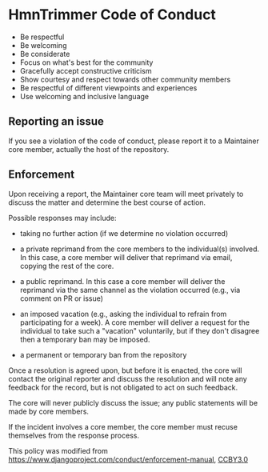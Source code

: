 HmnTrimmer Code of Conduct
========================

- Be respectful
- Be welcoming
- Be considerate
- Focus on what's best for the community
- Gracefully accept constructive criticism
- Show courtesy and respect towards other community members
- Be respectful of different viewpoints and experiences
- Use welcoming and inclusive language

Reporting an issue
------------------
If you see a violation of the code of conduct, please report it to a Maintainer core member, actually the host of the repository.

Enforcement
-----------
Upon receiving a report, the Maintainer core team will meet privately to discuss
the matter and determine the best course of action.

Possible responses may include:

- taking no further action (if we determine no violation occurred)
- a private reprimand from the core members to the individual(s) involved. In
  this case, a core member will deliver that reprimand via email, copying the
  rest of the core.
- a public reprimand. In this case a core member will deliver the reprimand via
  the same channel as the violation occurred (e.g., via comment on PR or issue)

- an imposed vacation (e.g., asking the individual to refrain from participating
  for a week). A core member will deliver a request for the individual to take
  such a "vacation" voluntarily, but if they don't disagree then a temporary
  ban may be imposed.

- a permanent or temporary ban from the repository

Once a resolution is agreed upon, but before it is enacted, the core will
contact the original reporter and discuss the resolution and will note any
feedback for the record, but is not obligated to act on such feedback.

The core will never publicly discuss the issue; any public statements will be
made by core members.

If the incident involves a core member, the core member must recuse themselves
from the response process.

This policy was modified from
<https://www.djangoproject.com/conduct/enforcement-manual>, [CCBY3.0](https://creativecommons.org/licenses/by/3.0/)
